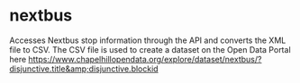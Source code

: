 # nextbus
Accesses Nextbus stop information through the API and converts the XML file to CSV. The CSV file is used to create a dataset on the Open Data Portal here https://www.chapelhillopendata.org/explore/dataset/nextbus/?disjunctive.title&amp;disjunctive.blockid
